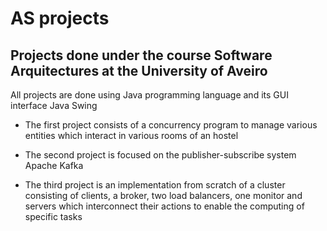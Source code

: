 # AS projects

## Projects done under the course Software Arquitectures at the University of Aveiro

All projects are done using Java programming language and its GUI interface Java Swing

- The first project consists of a concurrency program to manage various entities which interact in various rooms of an hostel

- The second project is focused on the publisher-subscribe system Apache Kafka

- The third project is an implementation from scratch of a cluster consisting of clients, a broker, two load balancers, one monitor and servers which interconnect their actions to enable the computing of specific tasks
